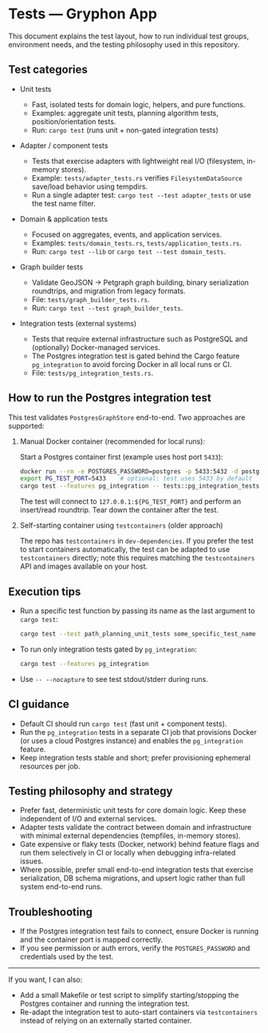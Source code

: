 # Tests — Gryphon App

This document explains the test layout, how to run individual test groups, environment needs, and the testing philosophy used in this repository.

## Test categories

- Unit tests
  - Fast, isolated tests for domain logic, helpers, and pure functions.
  - Examples: aggregate unit tests, planning algorithm tests, position/orientation tests.
  - Run: `cargo test` (runs unit + non-gated integration tests)

- Adapter / component tests
  - Tests that exercise adapters with lightweight real I/O (filesystem, in-memory stores).
  - Example: `tests/adapter_tests.rs` verifies `FilesystemDataSource` save/load behavior using tempdirs.
  - Run a single adapter test: `cargo test --test adapter_tests` or use the test name filter.

- Domain & application tests
  - Focused on aggregates, events, and application services.
  - Examples: `tests/domain_tests.rs`, `tests/application_tests.rs`.
  - Run: `cargo test --lib` or `cargo test --test domain_tests`.

- Graph builder tests
  - Validate GeoJSON -> Petgraph graph building, binary serialization roundtrips, and migration from legacy formats.
  - File: `tests/graph_builder_tests.rs`.
  - Run: `cargo test --test graph_builder_tests`.

- Integration tests (external systems)
  - Tests that require external infrastructure such as PostgreSQL and (optionally) Docker-managed services.
  - The Postgres integration test is gated behind the Cargo feature `pg_integration` to avoid forcing Docker in all local runs or CI.
  - File: `tests/pg_integration_tests.rs`.

## How to run the Postgres integration test

This test validates `PostgresGraphStore` end-to-end. Two approaches are supported:

1. Manual Docker container (recommended for local runs):

   Start a Postgres container first (example uses host port `5433`):

   ```bash
   docker run --rm -e POSTGRES_PASSWORD=postgres -p 5433:5432 -d postgres:15
   export PG_TEST_PORT=5433    # optional: test uses 5433 by default
   cargo test --features pg_integration -- tests::pg_integration_tests -- --nocapture
   ```

   The test will connect to `127.0.0.1:${PG_TEST_PORT}` and perform an insert/read roundtrip. Tear down the container after the test.

2. Self-starting container using `testcontainers` (older approach)

   The repo has `testcontainers` in `dev-dependencies`. If you prefer the test to start containers automatically, the test can be adapted to use `testcontainers` directly; note this requires matching the `testcontainers` API and images available on your host.

## Execution tips

- Run a specific test function by passing its name as the last argument to `cargo test`:

  ```bash
  cargo test --test path_planning_unit_tests some_specific_test_name
  ```

- To run only integration tests gated by `pg_integration`:

  ```bash
  cargo test --features pg_integration
  ```

- Use `-- --nocapture` to see test stdout/stderr during runs.

## CI guidance

- Default CI should run `cargo test` (fast unit + component tests).
- Run the `pg_integration` tests in a separate CI job that provisions Docker (or uses a cloud Postgres instance) and enables the `pg_integration` feature.
- Keep integration tests stable and short; prefer provisioning ephemeral resources per job.

## Testing philosophy and strategy

- Prefer fast, deterministic unit tests for core domain logic. Keep these independent of I/O and external services.
- Adapter tests validate the contract between domain and infrastructure with minimal external dependencies (tempfiles, in-memory stores).
- Gate expensive or flaky tests (Docker, network) behind feature flags and run them selectively in CI or locally when debugging infra-related issues.
- Where possible, prefer small end-to-end integration tests that exercise serialization, DB schema migrations, and upsert logic rather than full system end-to-end runs.

## Troubleshooting

- If the Postgres integration test fails to connect, ensure Docker is running and the container port is mapped correctly.
- If you see permission or auth errors, verify the `POSTGRES_PASSWORD` and credentials used by the test.

---

If you want, I can also:
- Add a small Makefile or test script to simplify starting/stopping the Postgres container and running the integration test.
- Re-adapt the integration test to auto-start containers via `testcontainers` instead of relying on an externally started container.
